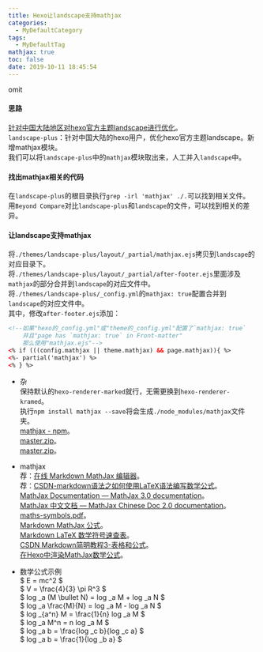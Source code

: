 ```yaml
---
title: Hexo让landscape支持mathjax
categories:
  - MyDefaultCategory
tags:
  - MyDefaultTag
mathjax: true
toc: false
date: 2019-10-11 18:45:54
---
```

omit
<!--more-->

#### 思路
[针对中国大陆地区对hexo官方主题landscape进行优化](https://github.com/xiangming/landscape-plus)。  
`landscape-plus`：针对中国大陆的hexo用户，优化hexo官方主题landscape。新增mathjax模块。  
我们可以将`landscape-plus`中的`mathjax`模块取出来，人工并入`landscape`中。  

#### 找出mathjax相关的代码
在`landscape-plus`的根目录执行`grep -irl 'mathjax' ./.`可以找到相关文件。  
用`Beyond Compare`对比`landscape-plus`和`landscape`的文件，可以找到相关的差异。  

#### 让landscape支持mathjax
将`./themes/landscape-plus/layout/_partial/mathjax.ejs`拷贝到`landscape`的对应目录下。  
将`./themes/landscape-plus/layout/_partial/after-footer.ejs`里面涉及`mathjax`的部分合并到`landscape`的对应文件中。  
将`./themes/landscape-plus/_config.yml`的`mathjax: true`配置合并到`landscape`的对应文件中。  
其中，修改`after-footer.ejs`添加：
```html
<!--如果"hexo的_config.yml"或"theme的_config.yml"配置了`mathjax: true`
    并且"page has `mathjax: true` in Front-matter"
    那么使用"mathjax.ejs"-->
<% if (((config.mathjax || theme.mathjax) && page.mathjax)){ %>
<%- partial('mathjax') %>
<% } %>
```

* 杂  
保持默认的`hexo-renderer-marked`就行，无需更换到`hexo-renderer-kramed`。  
执行`npm install mathjax --save`将会生成`./node_modules/mathjax`文件夹。  
[mathjax - npm](https://www.npmjs.com/package/mathjax)。  
[master.zip](https://github.com/mathjax/MathJax-src/archive/master.zip)。  
[master.zip](https://github.com/mathjax/MathJax/archive/master.zip)。  

* mathjax  
荐：[在线 Markdown MathJax 编辑器](https://kerzol.github.io/markdown-mathjax/editor.html)。  
荐：[CSDN-markdown语法之如何使用LaTeX语法编写数学公式](https://blog.csdn.net/lanxuezaipiao/article/details/44341645)。  
[MathJax Documentation — MathJax 3.0 documentation](http://docs.mathjax.org/en/latest/index.html)。  
[MathJax 中文文档 — MathJax Chinese Doc 2.0 documentation](https://mathjax-chinese-doc.readthedocs.io/en/latest/)。  
[maths-symbols.pdf](http://mirrors.sjtug.sjtu.edu.cn/ctan/info/symbols/math/maths-symbols.pdf)。  
[Markdown MathJax 公式](https://www.rdtoc.com/tutorial/markdown-mathjax-tutorial.html)。  
[Markdown LaTeX 数学符号速查表](https://www.rdtoc.com/tutorial/markdown-latex-tutorial.html)。  
[CSDN Markdown简明教程3-表格和公式](https://blog.csdn.net/whqet/article/details/44277965)。  
[在Hexo中渲染MathJax数学公式](https://www.cnblogs.com/wangxin37/p/8185688.html)。  

* 数学公式示例  
$ E = mc^2 $  
$ V = \frac{4}{3} \pi R^3 $  
$ log _a (M \bullet N) = log _a M + log _a N $  
$ log _a \frac{M}{N} = log _a M - log _a N $  
$ log _{a^n} M = \frac{1}{n} log _a M $  
$ log _a M^n = n log _a M $  
$ log _a b = \frac{log _c b}{log _c a} $  
$ log _a b = \frac{1}{log _b a} $  
